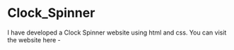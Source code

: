 # Clock_Spinner
I have developed a Clock Spinner website using html and css. You can visit the website here -
